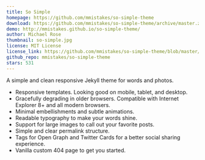 ```yaml
---
title: So Simple
homepage: https://github.com/mmistakes/so-simple-theme
download: https://github.com/mmistakes/so-simple-theme/archive/master.zip
demo: http://mmistakes.github.io/so-simple-theme/
author: Michael Rose
thumbnail: so-simple.jpg
license: MIT License
license_link: https://github.com/mmistakes/so-simple-theme/blob/master/LICENSE
github_repo: mmistakes/so-simple-theme
stars: 531
---
```


A simple and clean responsive Jekyll theme for words and photos.

* Responsive templates. Looking good on mobile, tablet, and desktop.
* Gracefully degrading in older browsers. Compatible with Internet
  Explorer 8+ and all modern browsers.
* Minimal embellishments and subtle animations.
* Readable typography to make your words shine.
* Support for large images to call out your favorite posts.
* Simple and clear permalink structure.
* Tags for Open Graph and Twitter Cards for a better social sharing
  experience.
* Vanilla custom 404 page to get you started.

